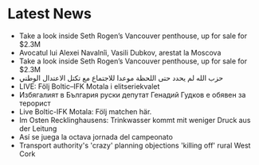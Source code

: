 # Latest News
-  Take a look inside Seth Rogen’s Vancouver penthouse, up for sale for $2.3M
-  Avocatul lui Alexei Navalnîi, Vasili Dubkov, arestat la Moscova
-  Take a look inside Seth Rogen’s Vancouver penthouse, up for sale for $2.3M
-  حزب الله لم يحدد حتى اللحظة موعدا للاجتماع مع تكتل الاعتدال الوطني
-  LIVE: Följ Boltic–IFK Motala i elitseriekvalet
-  Избягалият в България руски депутат Генадий Гудков е обявен за терорист
-  Live Boltic-IFK Motala: Följ matchen här.
-  Im Osten Recklinghausens: Trinkwasser kommt mit weniger Druck aus der Leitung
-  Así se juega la octava jornada del campeonato
-  Transport authority's 'crazy' planning objections 'killing off' rural West Cork
